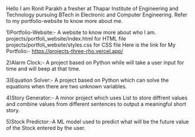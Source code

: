 Hello
I am Ronit Parakh a fresher at Thapar Institute of Engineering and Technology pursuing BTech in Electronic and Computer Engineering. 
Refer to my portfolio-website to know more about me.

1)Portfolio-Website:- A website to know more about who I am. 
projects/portfoli_website/index.html for HTML file
projects/portfoli_website/styles.css for CSS file
Here is the link for My Portfolio:- https://projects-three-rho.vercel.app/

2)Alarm Clock:- A project based on Python while will take a user input for time and will beep at that time.

3)Equation Solver:- A project based on Python which can solve the equations when there are two unknown variables.

4)Story Generator:- A minor project which uses List to store diffrent values and combine values from different sentences to output a meaningful short story.

5)Stock Predictor:-A ML model used to predict what will be the future value of the Stock entered by the user.
